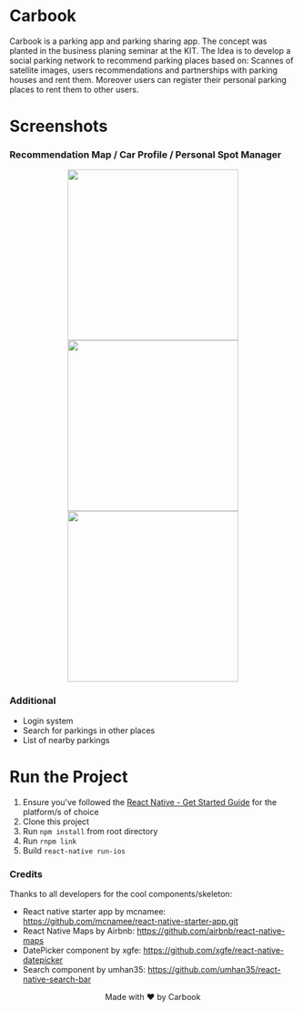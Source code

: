 # Carbook

Carbook is a parking app and parking sharing app. The concept was planted in the business planing seminar at the KIT. The Idea is to develop a social parking network to recommend parking places based on: Scannes of satellite images, users recommendations and partnerships with parking houses and rent them. Moreover users can register their personal parking places to rent them to other users.

# Screenshots

### Recommendation Map / Car Profile / Personal Spot Manager
<p align="center">
  <img src="https://s11.postimg.org/smkwii32r/Screen_Shot_2016_11_28_at_23_49_53.png" width="300"/>
  <img src="https://s14.postimg.org/nfcmzjfnl/Screen_Shot_2016_11_28_at_23_42_13.png" width="300"/>
  <img src="https://s22.postimg.org/hbm3xr14h/Screen_Shot_2016_11_28_at_23_43_07.png" width="300"/>
</p>

### Additional
- Login system
- Search for parkings in other places
- List of nearby parkings

# Run the Project

1. Ensure you've followed the [React Native - Get Started Guide](https://facebook.github.io/react-native/docs/getting-started.html) for the platform/s of choice
2. Clone this project
3. Run `npm install` from root directory
4. Run `rnpm link`
5. Build `react-native run-ios`


### Credits
Thanks to all developers for the cool components/skeleton:

- React native starter app by mcnamee: https://github.com/mcnamee/react-native-starter-app.git
- React Native Maps by Airbnb: https://github.com/airbnb/react-native-maps
- DatePicker component by xgfe: https://github.com/xgfe/react-native-datepicker
- Search component by umhan35: https://github.com/umhan35/react-native-search-bar



<p align="center">
Made with ❤️ by Carbook
</p>
